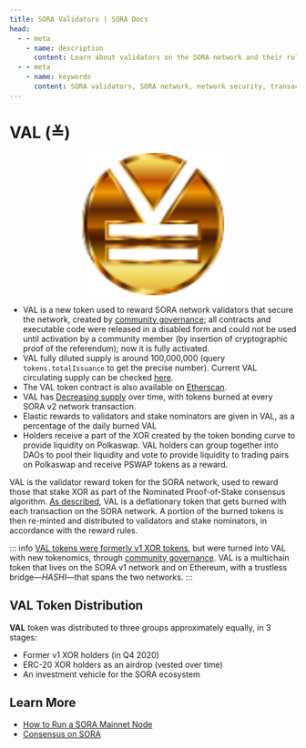 ```yaml
---
title: SORA Validators | SORA Docs
head:
  - - meta
    - name: description
      content: Learn about validators on the SORA network and their role in securing the network, validating transactions, and maintaining consensus. Discover the requirements and responsibilities of validators, explore the process of becoming a validator, and understand the importance of validator nodes in the decentralized governance of the SORA ecosystem.
  - - meta
    - name: keywords
      content: SORA validators, SORA network, network security, transaction validation, consensus, validator requirements, becoming a validator, decentralized governance
---
```


# VAL (≚)

 <center><img src=".gitbook/assets/val.svg" width="250"></center>

- VAL is a new token used to reward SORA network validators that secure the network, created by [community governance](https://medium.com/sora-xor/sora-v2-implementation-1febd3260b87); all contracts and executable code were released in a disabled form and could not be used until activation by a community member (by insertion of cryptographic proof of the referendum); now it is fully activated.
- VAL fully diluted supply is around 100,000,000 (query `tokens.totalIssuance` to get the precise number). Current VAL circulating supply can be checked [here](https://mof.sora.org/qty/val).
- The VAL token contract is also available on [Etherscan](https://etherscan.io/token/0xe88f8313e61a97cec1871ee37fbbe2a8bf3ed1e4).
- VAL has [Decreasing supply](https://medium.com/sora-xor/sora-validator-rewards-419320e22df8) over time, with tokens burned at every SORA v2 network transaction.
- Elastic rewards to validators and stake nominators are given in VAL, as a percentage of the daily burned VAL
- Holders receive a part of the XOR created by the token bonding curve
  to provide liquidity on Polkaswap. VAL holders can group together
  into DAOs to pool their liquidity and vote to provide liquidity to
  trading pairs on Polkaswap and receive PSWAP tokens as a reward.

VAL is the validator reward token for the SORA network, used to reward those that stake XOR as part of the Nominated Proof-of-Stake consensus algorithm. [As described](https://medium.com/sora-xor/sora-validator-rewards-419320e22df8), VAL is a deflationary token that gets burned with each transaction on the SORA network. A portion of the burned tokens is then re-minted and distributed to validators and stake nominators, in accordance with the reward rules.

::: info
[VAL tokens were formerly v1 XOR tokens](https://medium.com/sora-xor/sora-validator-rewards-419320e22df8), but were turned into VAL with new tokenomics, through [community governance](https://medium.com/sora-xor/sora-v2-implementation-1febd3260b87). VAL is a multichain token that lives on the SORA v1 network and on Ethereum, with a trustless bridge—_HASHI_—that spans the two networks.
:::

## VAL Token Distribution

**VAL** token was distributed to three groups approximately equally, in 3 stages:

- Former v1 XOR holders (in Q4 2020)
- ERC-20 XOR holders as an airdrop (vested over time)
- An investment vehicle for the SORA ecosystem

## Learn More

- [How to Run a SORA Mainnet Node](/running-a-node.md)
- [Consensus on SORA](/consensus.md)
